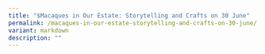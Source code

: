 ```yaml
---
title: "$Macaques in Our Estate: Storytelling and Crafts on 30 June"
permalink: /macaques-in-our-estate-storytelling-and-crafts-on-30-june/
variant: markdown
description: ""
---
```

